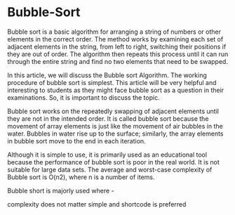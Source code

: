 # Bubble-Sort


Bubble sort is a basic algorithm for arranging a string of numbers or other elements in the correct order. The method works by examining each set of adjacent elements in the string, from left to right, switching their positions if they are out of order. The algorithm then repeats this process until it can run through the entire string and find no two elements that need to be swapped.

In this article, we will discuss the Bubble sort Algorithm. The working procedure of bubble sort is simplest. This article will be very helpful and interesting to students as they might face bubble sort as a question in their examinations. So, it is important to discuss the topic.

Bubble sort works on the repeatedly swapping of adjacent elements until they are not in the intended order. It is called bubble sort because the movement of array elements is just like the movement of air bubbles in the water. Bubbles in water rise up to the surface; similarly, the array elements in bubble sort move to the end in each iteration.

Although it is simple to use, it is primarily used as an educational tool because the performance of bubble sort is poor in the real world. It is not suitable for large data sets. The average and worst-case complexity of Bubble sort is O(n2), where n is a number of items.

Bubble short is majorly used where -

complexity does not matter simple and shortcode is preferred
